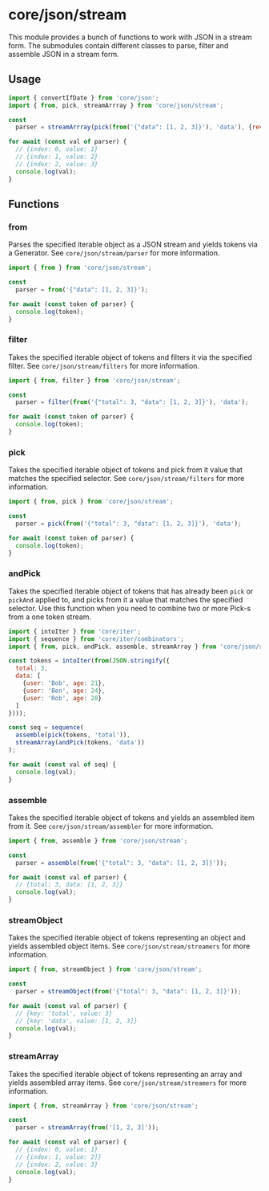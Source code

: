 # core/json/stream

This module provides a bunch of functions to work with JSON in a stream form.
The submodules contain different classes to parse, filter and assemble JSON in a stream form.

## Usage

```js
import { convertIfDate } from 'core/json';
import { from, pick, streamArrray } from 'core/json/stream';

const
  parser = streamArrray(pick(from('{"data": [1, 2, 3]}'), 'data'), {reviver: convertIfDate});

for await (const val of parser) {
  // {index: 0, value: 1}
  // {index: 1, value: 2}
  // {index: 2, value: 3}
  console.log(val);
}
```

## Functions

### from

Parses the specified iterable object as a JSON stream and yields tokens via a Generator.
See `core/json/stream/parser` for more information.

```js
import { from } from 'core/json/stream';

const
  parser = from('{"data": [1, 2, 3]}');

for await (const token of parser) {
  console.log(token);
}
```

### filter

Takes the specified iterable object of tokens and filters it via the specified filter.
See `core/json/stream/filters` for more information.

```js
import { from, filter } from 'core/json/stream';

const
  parser = filter(from('{"total": 3, "data": [1, 2, 3]}'), 'data');

for await (const token of parser) {
  console.log(token);
}
```

### pick

Takes the specified iterable object of tokens and pick from it value that matches the specified selector.
See `core/json/stream/filters` for more information.

```js
import { from, pick } from 'core/json/stream';

const
  parser = pick(from('{"total": 3, "data": [1, 2, 3]}'), 'data');

for await (const token of parser) {
  console.log(token);
}
```

### andPick

Takes the specified iterable object of tokens that has already been `pick` or `pickAnd` applied to,
and picks from it a value that matches the specified selector.
Use this function when you need to combine two or more Pick-s from a one token stream.

```js
import { intoIter } from 'core/iter';
import { sequence } from 'core/iter/combinators';
import { from, pick, andPick, assemble, streamArray } from 'core/json/stream';

const tokens = intoIter(from(JSON.stringify({
  total: 3,
  data: [
    {user: 'Bob', age: 21},
    {user: 'Ben', age: 24},
    {user: 'Rob', age: 28}
  ]
})));

const seq = sequence(
  assemble(pick(tokens, 'total')),
  streamArray(andPick(tokens, 'data'))
);

for await (const val of seq) {
  console.log(val);
}
```

### assemble

Takes the specified iterable object of tokens and yields an assembled item from it.
See `core/json/stream/assembler` for more information.

```js
import { from, assemble } from 'core/json/stream';

const
  parser = assemble(from('{"total": 3, "data": [1, 2, 3]}'));

for await (const val of parser) {
  // {total: 3, data: [1, 2, 3]}
  console.log(val);
}
```

### streamObject

Takes the specified iterable object of tokens representing an object and yields assembled object items.
See `core/json/stream/streamers` for more information.

```js
import { from, streamObject } from 'core/json/stream';

const
  parser = streamObject(from('{"total": 3, "data": [1, 2, 3]}'));

for await (const val of parser) {
  // {key: 'total', value: 3}
  // {key: 'data', value: [1, 2, 3]}
  console.log(val);
}
```

### streamArray

Takes the specified iterable object of tokens representing an array and yields assembled array items.
See `core/json/stream/streamers` for more information.

```js
import { from, streamArray } from 'core/json/stream';

const
  parser = streamArray(from('[1, 2, 3]'));

for await (const val of parser) {
  // {index: 0, value: 1}
  // {index: 1, value: 2]}
  // {index: 2, value: 3}
  console.log(val);
}
```
